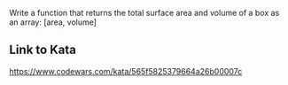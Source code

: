 Write a function that returns the total surface area and volume of a box as an array: [area, volume]

## Link to Kata
https://www.codewars.com/kata/565f5825379664a26b00007c